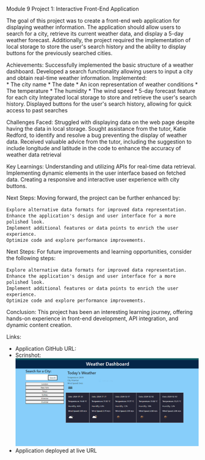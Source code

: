 Module 9 Project 1: Interactive Front-End Application

The goal of this project was to create a front-end web application for displaying weather information. 
The application should allow users to search for a city, 
retrieve its current weather data, and display a 5-day weather forecast. 
Additionally, the project required the implementation of local storage
to store the user's search history and the ability to display buttons 
for the previously searched cities.

Achievements:
    Successfully implemented the basic structure of a weather dashboard.
    Developed a search functionality allowing users to input a city 
    and obtain real-time weather information.
    Implemented:  
    * The city name
    * The date
    * An icon representation of weather conditions
    * The temperature
    * The humidity
    * The wind speed 
    * 5-day forecast feature for each city
    Integrated local storage to store and retrieve the user's search history.
    Displayed buttons for the user's search history, allowing for quick access to past searches
    
Challenges Faced:
    Struggled with displaying data on the web page despite having the data in local storage.
    Sought assistance from the tutor, Katie Redford, 
    to identify and resolve a bug preventing the display of weather data.
    Received valuable advice from the tutor, including the suggestion to include 
    longitude and latitude in the code
    to enhance the accuracy of weather data retrieval
    
Key Learnings:
    Understanding and utilizing APIs for real-time data retrieval.
    Implementing dynamic elements in the user interface based on fetched data.
    Creating a responsive and interactive user experience with city buttons.

Next Steps:
Moving forward, the project can be further enhanced by:

    Explore alternative data formats for improved data representation.
    Enhance the application's design and user interface for a more polished look.
    Implement additional features or data points to enrich the user experience.
    Optimize code and explore performance improvements.

Next Steps:
For future improvements and learning opportunities, consider the following steps:

    Explore alternative data formats for improved data representation.
    Enhance the application's design and user interface for a more polished look.
    Implement additional features or data points to enrich the user experience.
    Optimize code and explore performance improvements.


Conclusion:
This project has been an interesting learning journey, 
offering hands-on experience in front-end development, 
API integration, and dynamic content creation. 

Links:
* Application GitHub URL:
* Scrinshot:![Alt text](City-weather.PNG)
* Application deployed at live URL
